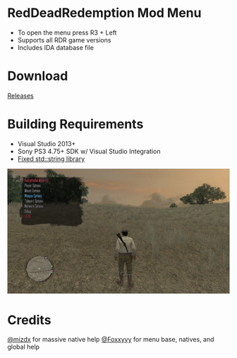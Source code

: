 # RedDeadRedemption Mod Menu
 - To open the menu press R3 + Left
 - Supports all RDR game versions
 - Includes IDA database file  

# Download 
 [Releases]( https://github.com/TheRouletteBoi/RedDeadRedemption/releases)
 
# Building Requirements
- Visual Studio 2013+
- Sony PS3 4.75+ SDK w/ Visual Studio Integration
- [Fixed std::string library](https://github.com/skiff/libpsutil/releases "Fixed std::string library")

![Preview](https://github.com/TheRouletteBoi/RedDeadRedemption/blob/master/Resources/Preview.png)


# Credits
[@mizdx](https://github.com/mizdx) for massive native help
[@Foxxyyy](https://github.com/Foxxyyy) for menu base, natives, and global help

